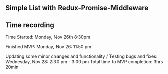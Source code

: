## Simple List with Redux-Promise-Middleware

## Time recording
Time Started:
    Monday, Nov 26th 8:30pm

Finished MVP:
    Monday, Nov 26: 11:50 pm

Updating some minor changes and functionality / Testing bugs and fixes:
    Wednesday, Nov 28: 2:30 pm - 3:00 pm
Total time to MVP completion: 3hrs 20min

